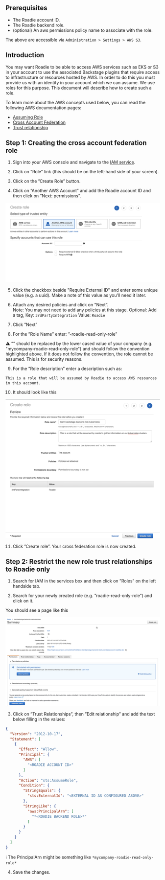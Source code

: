 ## Prerequisites

* The Roadie account ID.
* The Roadie backend role.
* (optional) An aws permissions policy name to associate with the role. 

The above are accessible via `Administration > Settings > AWS S3`.

## Introduction

You may want Roadie to be able to access AWS services such as EKS or S3 in your account to use the associated Backstage 
plugins that require access to infrastructure or resources hosted by AWS. In order to do this you must provide us with 
an identity in your account which we can assume. We use roles for this purpose. This document will describe how to create 
such a role.

To learn more about the AWS concepts used below, you can read the following AWS documentation pages:

* [Assuming Role](https://docs.aws.amazon.com/STS/latest/APIReference/API_AssumeRole.html)
* [Cross Account Federation](https://docs.aws.amazon.com/IAM/latest/UserGuide/id_roles_common-scenarios_third-party.html)
* [Trust relationship](https://aws.amazon.com/en/blogs/security/how-to-use-trust-policies-with-iam-roles/)

## Step 1: Creating the cross account federation role

1. Sign into your AWS console and navigate to the [IAM service](https://console.aws.amazon.com/iam/home#/home).

2. Click on ”Role” link (this should be on the left-hand side of your screen).

3. Click on the ”Create Role” button.

4. Click on ”Another AWS Account” and add the Roadie account ID and then click on ”Next: permissions”.

![Another AWS Account](./role-creation.png)

5. Click the checkbox beside "Require External ID" and enter some unique value (e.g. a uuid). Make a note of this value as you'll need it later.

6. Attach any desired policies and click on ”Next”.  
   Note: You may not need to add any policies at this stage.
   Optional: Add a tag, Key: `3rdPartyIntegration` Value: `Roadie`

7. Click ”Next”

8. For the ”Role Name” enter: ”<mycompany>-roadie-read-only-role”

⚠️ ”<mycompany>” should be replaced by the lower cased value of your company (e.g. "mycompany-roadie-read-only-role") and should follow the convention highlighted above. If it does not follow the convention, the role cannot be assumed. This is for security reasons.

9. For the ”Role description” enter a description such as:

```
This is a role that will be assumed by Roadie to access AWS resources in this account.
```

10. It should look like this

![role-confirmation](./role-confirmation.png)

11. Click ”Create role”. Your cross federation role is now created.

## Step 2: Restrict the new role trust relationships to Roadie only

1. Search for IAM in the services box and then click on ”Roles” on the left handside tab.

2. Search for your newly created role (e.g. ”roadie-read-only-role”) and click on it.

You should see a page like this

![role-page](./role-page.png)

3. Click on ”Trust Relationships”, then ”Edit relationship” and add the text below filling in the values:

``` json
{
  "Version": "2012-10-17",
  "Statement": [
    {
      "Effect": "Allow",
      "Principal": {
        "AWS": [
          "<ROADIE ACCOUNT ID>"
        ]
      },
      "Action": "sts:AssumeRole",
      "Condition": {
        "StringEquals": {
          "sts:ExternalId": "<EXTERNAL ID AS CONFIGURED ABOVE>"
        },
        "StringLike": {
          "aws:PrincipalArn": [
            "*<ROADIE BACKEND ROLE>*"
          ]
        }
      }
    }
  ]
}
```

ℹ️  The PrincipalArn might be something like `*mycompany-roadie-read-only-role*`

4. Save the changes.
